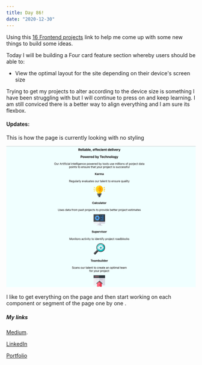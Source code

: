 ```yaml
---
title: Day 86!
date: "2020-12-30"
---
```



Using this [16 Frontend projects](https://dev.to/frontendmentor/16-front-end-projects-with-designs-to-help-improve-your-coding-skills-5ajl) link to help me come up with some new things to build some ideas.

Today I will be building a Four card feature section whereby users should be able to:

- View the optimal layout for the site depending on their device's screen size

Trying to get my projects to alter according to the device size is something I have been struggling with but I will continue to press on and keep learning.
I am still conviced there is a better way to align everything and I am sure its flexbox.

#### Updates:

This is how the page is currently looking with no styling

![Update 1](./fourcards1.png)

I like to get everything on the page and then start working on each component or segment of the page one by one .

##### My links 
[Medium](https://medium.com/@kalemajoanna).

[LinkedIn](https://www.linkedin.com/in/joanna-e-kalema-a5a5b4136/)

[Portfolio](https://joannathedeveloper.netlify.app/)








